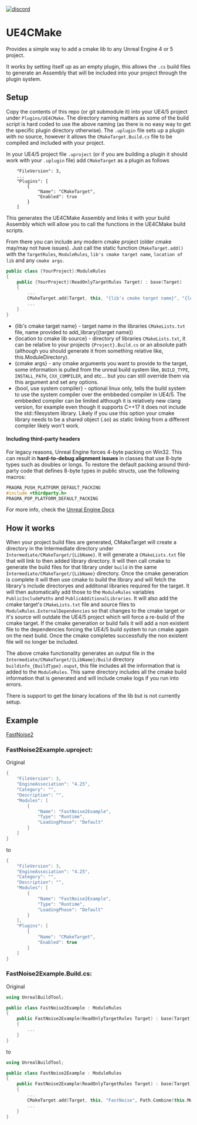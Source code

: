 [![discord](https://img.shields.io/discord/495955797872869376.svg?logo=discord "Discord")](https://discord.gg/4AYSjfEByn)

# UE4CMake
Provides a simple way to add a cmake lib to any Unreal Engine 4 or 5 project. 

It works by setting itself up as an empty plugin, this allows the `.cs` build files to generate an Assembly that will be included into your project through the plugin system.

## Setup
Copy the contents of this repo (or git submodule it) into your UE4/5 project under `Plugins/UE4CMake`. The directory naming matters as some of the build script is hard coded to use the above naming (as there is no easy way to get the specific plugin directory otherwise). The `.uplugin` file sets up a plugin with no source, however it allows the `CMakeTarget.Build.cs` file to be compiled and included with your project.

In your UE4/5 project file `.uproject` (or if you are building a plugin it should work with your `.uplugin` file) add `CMakeTarget` as a plugin as follows
```
    "FileVersion": 3,
    ...
    "Plugins": [
		{
			"Name": "CMakeTarget",
			"Enabled": true
		}
	]
```
This generates the UE4CMake Assembly and links it with your build Assembly which will allow you to call the functions in the UE4CMake build scripts.

From there you can include any modern cmake project (older cmake may/may not have issues). Just call the static function `CMakeTarget.add()` with the `TargetRules`, `ModuleRules`, `lib's cmake target name`, `location of lib` and any `cmake args`. 

```c++
public class {YourProject}:ModuleRules
{
    public {YourProject}(ReadOnlyTargetRules Target) : base(Target)
    {
        ...
        CMakeTarget.add(Target, this, "{lib's cmake target name}", "{location to cmake lib source}", "{cmake args}", {bool, use system compiler});
        ...
    }
}
```
- {lib's cmake target name} - target name in the libraries `CMakeLists.txt` file, name provided to add_library({target name})
- {location to cmake lib source} - directory of libraries `CMakeLists.txt`, it can be relative to your projects `{Project}.Build.cs` or an absolute path (although you should generate it from something relative like, this.ModuleDirectory).
- {cmake args} - any cmake arguments you want to provide to the target, some information is pulled from the unreal build system like, `BUILD_TYPE`, `INSTALL_PATH`, `CXX_COMPILER`, and etc... but you can still override them via this argument and set any options.
- {bool, use system compiler} - optional linux only,  tells the build system to use the system compiler over the embbeded compiler in UE4/5. The embbeded compiler can be limited although it is relatively new clang version, for example even though it supports C++17 it does not include the std::filesystem library. Likely if you use this option your cmake library needs to be a shared object (.so) as static linking from a different compiler likely won't work.

#### Including third-party headers
For legacy reasons, Unreal Engine forces 4-byte packing on Win32. This can result in **hard-to-debug alignment issues** in classes that use 8-byte types such as doubles or longs. To restore the default packing around third-party code that defines 8-byte types in public structs, use the following macros:
```cpp
PRAGMA_PUSH_PLATFORM_DEFAULT_PACKING
#include <thirdparty.h>
PRAGMA_POP_PLATFORM_DEFAULT_PACKING
```
For more info, check the [Unreal Engine Docs](https://docs.unrealengine.com/4.27/en-US/ProductionPipelines/BuildTools/UnrealBuildTool/ThirdPartyLibraries/#defaultpackingandalignment)

## How it works

When your project build files are generated, CMakeTarget will create a directory in the Intermediate directory under `Intermediate/CMakeTarget/{LibName}`. It will generate a `CMakeLists.txt` file that will link to then added library directory. It will then call cmake to generate the build files for that library under `build` in the same `Intermediate/CMakeTarget/{LibName}` directory. Once the cmake generation is complete it will then use cmake to build the library and will fetch the library's include directoryes and additonal libraries required for the target. It will then automatically add those to the `ModuleRules` variables `PublicIncludePaths` and `PublicAdditionalLibraries`. It will also add the cmake target's `CMakeLists.txt` file and source files to `ModuleRules.ExternalDependencies` so that changes to the cmake target or it's source will outdate the UE4/5 project which will force a re-build of the cmake target. If the cmake generation or build fails it will add a non existent file to the dependencies forcing the UE4/5 build system to run cmake again on the next build. Once the cmake completes successfully the non existent file will no longer be included.

The above cmake functionality generates an output file in the `Intermediate/CMakeTarget/{LibName}/Build` directory `buildinfo_{BuildType}.ouput`, this file includes all the information that is added to the `ModuleRules`. This same directory includes all the cmake build information that is generated and will include cmake logs if you run into errors. 

There is support to get the binary locations of the lib but is not currently setup.

## Example
[FastNoise2](https://github.com/caseymcc/UE4_FastNoise2)

### FastNoise2Example.uproject:
Original
```c++
{
	"FileVersion": 3,
	"EngineAssociation": "4.25",
	"Category": "",
	"Description": "",
	"Modules": [
		{
			"Name": "FastNoise2Example",
			"Type": "Runtime",
			"LoadingPhase": "Default"
		}
	]
}
```
to
```c++
{
	"FileVersion": 3,
	"EngineAssociation": "4.25",
	"Category": "",
	"Description": "",
	"Modules": [
		{
			"Name": "FastNoise2Example",
			"Type": "Runtime",
			"LoadingPhase": "Default"
		}
	],
	"Plugins": [
		{
			"Name": "CMakeTarget",
			"Enabled": true
		}
	]
}
```

### FastNoise2Example.Build.cs:
Original
```c++
using UnrealBuildTool;

public class FastNoise2Example : ModuleRules
{
    public FastNoise2Example(ReadOnlyTargetRules Target) : base(Target)
    {
        ...
    }
}
```
to
```c++
using UnrealBuildTool;

public class FastNoise2Example : ModuleRules
{
    public FastNoise2Example(ReadOnlyTargetRules Target) : base(Target)
    {
        ...
        CMakeTarget.add(Target, this, "FastNoise", Path.Combine(this.ModuleDirectory, "../Deps/FastNoise2"), "-DFASTNOISE2_NOISETOOL=OFF", true);
        ...
    }
}
```
